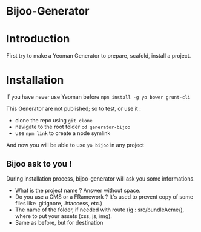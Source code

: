 Bijoo-Generator
===============

# Introduction
First try to make a Yeoman Generator to prepare, scafold, install a project.

# Installation

If you have never use Yeoman before
```npm install -g yo bower grunt-cli```

This Generator are not published; so to test, or use it :

* clone the repo using ```git clone```
* navigate to the root folder ```cd generator-bijoo```
* use ```npm link``` to create a node symlink

And now you will be able to use ```yo bijoo``` in any project

## Bijoo ask to you !

During installation process, bijoo-generator will ask you some informations.

* What is the project name ? Answer without space.
* Do you use a CMS or a FRamework ? It's used to prevent copy of some files like .gitignore, .htaccess, etc.)
* The name of the folder, if needed with route (ig : src/bundleAcme/), where to put your assets (css, js, img).
* Same as before, but for destination